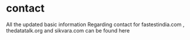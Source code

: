 # contact
All the updated basic information Regarding contact for fastestindia.com , thedatatalk.org and sikvara.com can be found here
